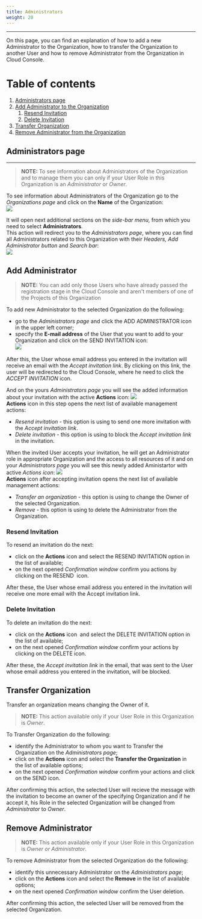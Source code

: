 ```yaml
---
title: Administrators
weight: 20
---
```

___
On this page, you can find an explanation of how to add a new Administrator to the Organization, how to transfer the Organization to another User and how to remove Administrator from the Organization in Cloud Console.

# Table of contents
1. [Administrators page](#administrators-page)
2. [Add Administrator to the Organization](#add-administrator)
    1. [Resend Invitation](#resend-invitation)
    2. [Delete Invitation](#delete-invitation)
3. [Transfer Organization](#transfer-organization)
4. [Remove Administrator from the Organization](#remove-administrator)

## Administrators page
___
>**NOTE:** To see information about Administrators of the Organization and to manage them you can only if your User Role in this Organization is an *Administrator* or *Owner*.    

To see information about Administrators of the Organization go to the *Organizations page* and click on the **Name** of the Organization:  
![](../../assets/images/organizations/7-org.png?classes=border,shadow)  

It will open next additional sections on the *side-bar menu,* from which you need to select **Administrators**.  
This action will redirect you to the *Administrators page*, where you can find all Administrators related to this Organization with their *Headers, Add Administrator button* and *Search bar*:  
![](../../assets/images/organizations/9-org.png?classes=border,shadow)  

## Add Administrator

>**NOTE:** You can add only those Users who have already passed the registration stage in the Cloud Console and aren't members of one of the Projects of this Organization    

To add new Administrator to the selected Organization do the following:   
- go to the *Administrators page* and click the ADD ADMINISTRATOR icon in the upper left corner;      
- specify the **E-mail address** of the User that you want to add to your Organization and click on the SEND INVITATION icon:      
![](../../assets/images/organizations/11-org.png?classes=border,shadow)    

After this, the User whose email address you entered in the invitation will receive an email with the *Accept invitation link*. By clicking on this link, the user will be redirected to the Cloud Console, where he need to click the *ACCEPT INVITATION* icon.      

And on the yours *Administrators page* you will see the added information about your invitation with the active **Actions** icon:
![](../../assets/images/organizations/12-org.png?classes=border,shadow)  
**Actions** icon in this step opens the next list of available management actions:  
- *Resend invitation* - this option is using to send one more invitation with the *Accept invitation link*.
- *Delete invitation* - this option is using to block the *Accept invitation link* in the invitation.

When the invited User accepts your invitation, he will get an Administrator role in appropriate Organization and the access to all resources of it and on your *Administrators page* you will see this newly added Aministartor with active *Actions icon*:
![](../../assets/images/organizations/14-org.png?classes=border,shadow)  
**Actions** icon after accepting invitation opens the next list of available management actions:  
- *Transfer an organization* - this option is using to change the Owner of the selected Organization.  
- *Remove* - this option is using to delete the Administrator from the Organization. 

### Resend Invitation 
To resend an invitation do the next:
- click on the **Actions** icon and select the RESEND INVITATION option in the list of available;
- on the next opened *Confirmation window* confirm you actions by clicking on the RESEND  icon.

After these, the User whose email address you entered in the invitation will receive one more email with the Accept invitation link.

### Delete Invitation 
To delete an invitation do the next:
- click on the **Actions** icon  and select the DELETE INVITATION option in the list of available;
- on the next opened *Confirmation window* confirm your actions by clicking on the DELETE icon.

After these, the *Accept invitation link* in the email, that was sent to the User whose email address you entered in the invitation, will be blocked.

## Transfer Organization
Transfer an organization means changing the Owner of it.  

>**NOTE:** This action available only if your User Role in this Organization is *Owner*. 

To Transfer Organization do the following:  
- identify the Administrator to whom you want to Transfer the Organization on the *Administrators page*;    
- click on the **Actions** icon and select the **Transfer the Organization** in the list of available options;    
- on the next opened *Confirmation window* confirm your actions and click on the SEND icon. 

After confirming this action, the selected User will recieve the message with the invitation to become an owner of the specifying Organization and if he accept it, his Role in the selected Organization will be changed from *Administrator* to *Owner*.    
 

## Remove Administrator
>**NOTE:** This action available only if your User Role in this Organization is *Owner or Administrator*.

To remove Administrator from the selected Organization do the following:
- identify this unnecessary Administrator on the *Administrators page*;   
- click on the **Actions** icon and select the **Remove** in the list of available options;    
- on the next opened *Confirmation window* confirm the User deletion. 
     
After confirming this action, the selected User will be removed from the selected Organization.


